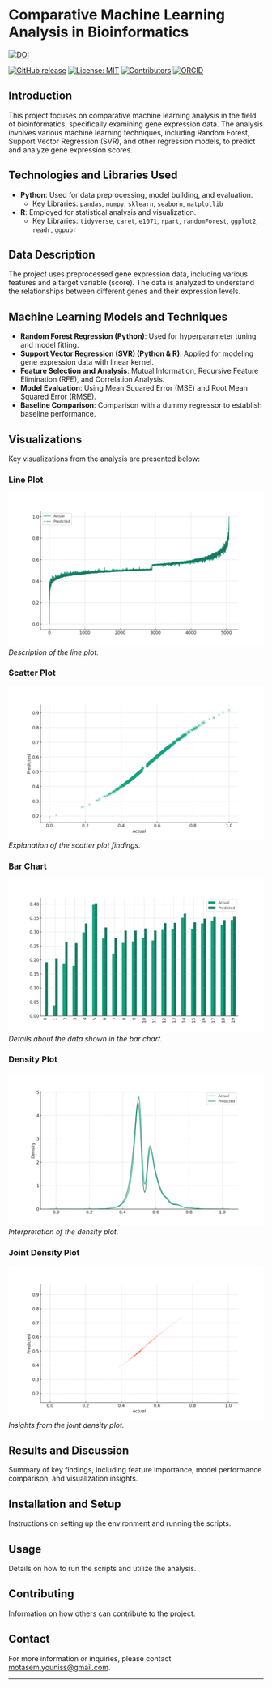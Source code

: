 # Comparative Machine Learning Analysis in Bioinformatics
[![DOI](https://zenodo.org/badge/DOI/10.5281/zenodo.16539671.svg)](https://doi.org/10.5281/zenodo.16539671)

[![GitHub release](https://img.shields.io/github/v/release/mojo8787/Comparative_ML_Analysis_Bioinformatics.svg)](https://github.com/mojo8787/Comparative_ML_Analysis_Bioinformatics/releases) [![License: MIT](https://img.shields.io/badge/License-MIT-yellow.svg)](LICENSE) [![Contributors](https://img.shields.io/github/contributors/mojo8787/Comparative_ML_Analysis_Bioinformatics.svg)](https://github.com/mojo8787/Comparative_ML_Analysis_Bioinformatics/graphs/contributors) [![ORCID](https://img.shields.io/badge/ORCID-0000--0003--2070--2811-a6ce39?logo=orcid&logoColor=white)](https://orcid.org/0000-0003-2070-2811)

## Introduction
This project focuses on comparative machine learning analysis in the field of bioinformatics, specifically examining gene expression data. The analysis involves various machine learning techniques, 
including Random Forest, Support Vector Regression (SVR), and other regression models, to predict and analyze gene expression scores.

## Technologies and Libraries Used
- **Python**: Used for data preprocessing, model building, and evaluation.
  - Key Libraries: `pandas`, `numpy`, `sklearn`, `seaborn`, `matplotlib`
- **R**: Employed for statistical analysis and visualization.
  - Key Libraries: `tidyverse`, `caret`, `e1071`, `rpart`, `randomForest`, `ggplot2`, `readr`, `ggpubr`

## Data Description
The project uses preprocessed gene expression data, including various features and a target variable (score). The data is analyzed to understand the relationships between different genes and their 
expression levels.

## Machine Learning Models and Techniques
- **Random Forest Regression (Python)**: Used for hyperparameter tuning and model fitting.
- **Support Vector Regression (SVR) (Python & R)**: Applied for modeling gene expression data with linear kernel.
- **Feature Selection and Analysis**: Mutual Information, Recursive Feature Elimination (RFE), and Correlation Analysis.
- **Model Evaluation**: Using Mean Squared Error (MSE) and Root Mean Squared Error (RMSE).
- **Baseline Comparison**: Comparison with a dummy regressor to establish baseline performance.

## Visualizations
Key visualizations from the analysis are presented below:

### Line Plot
![Line Plot](images/line_plot.png)
*Description of the line plot.*

### Scatter Plot
![Scatter Plot](images/scatter_plot.png)
*Explanation of the scatter plot findings.*

### Bar Chart
![Bar Chart](images/bar_chart.png)
*Details about the data shown in the bar chart.*

### Density Plot
![Density Plot](images/density_plot.png)
*Interpretation of the density plot.*

### Joint Density Plot
![Joint Density Plot](images/joint_density_plot.png)
*Insights from the joint density plot.*

## Results and Discussion
Summary of key findings, including feature importance, model performance comparison, and visualization insights.

## Installation and Setup
Instructions on setting up the environment and running the scripts.

## Usage
Details on how to run the scripts and utilize the analysis.

## Contributing
Information on how others can contribute to the project.

## Contact
For more information or inquiries, please contact [motasem.youniss@gmail.com](mailto:motasem.youniss@gmail.com).

---

